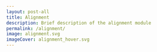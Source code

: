 ```yaml
---
layout: post-all
title: Alignment
description: Brief description of the alignment module
permalink: /alignment/
image: alignment.svg
imageCover: alignment_hover.svg
---
```

